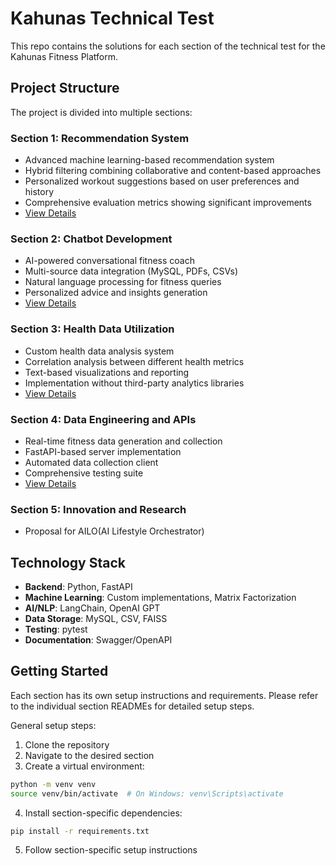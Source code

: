  # Kahunas Technical Test

This repo contains the solutions for each section of the technical test for the Kahunas Fitness Platform.

## Project Structure

The project is divided into multiple sections:

### Section 1: Recommendation System
- Advanced machine learning-based recommendation system
- Hybrid filtering combining collaborative and content-based approaches
- Personalized workout suggestions based on user preferences and history
- Comprehensive evaluation metrics showing significant improvements
- [View Details](Section%20-%201/README.md)

### Section 2: Chatbot Development
- AI-powered conversational fitness coach
- Multi-source data integration (MySQL, PDFs, CSVs)
- Natural language processing for fitness queries
- Personalized advice and insights generation
- [View Details](Section%20-%202/README.md)

### Section 3: Health Data Utilization
- Custom health data analysis system
- Correlation analysis between different health metrics
- Text-based visualizations and reporting
- Implementation without third-party analytics libraries
- [View Details](Section%20-%203/README.md)

### Section 4: Data Engineering and APIs
- Real-time fitness data generation and collection
- FastAPI-based server implementation
- Automated data collection client
- Comprehensive testing suite
- [View Details](Section%20-%204/README.md)

### Section 5: Innovation and Research
- Proposal for AILO(AI Lifestyle Orchestrator)

## Technology Stack

- **Backend**: Python, FastAPI
- **Machine Learning**: Custom implementations, Matrix Factorization
- **AI/NLP**: LangChain, OpenAI GPT
- **Data Storage**: MySQL, CSV, FAISS
- **Testing**: pytest
- **Documentation**: Swagger/OpenAPI

## Getting Started

Each section has its own setup instructions and requirements. Please refer to the individual section READMEs for detailed setup steps.

General setup steps:

1. Clone the repository
2. Navigate to the desired section
3. Create a virtual environment:
```bash
python -m venv venv
source venv/bin/activate  # On Windows: venv\Scripts\activate
```
4. Install section-specific dependencies:
```bash
pip install -r requirements.txt
```
5. Follow section-specific setup instructions
